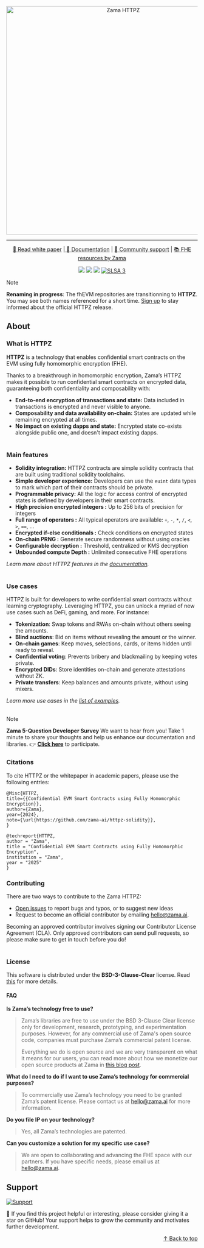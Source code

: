 <p align="center">
<picture>
  <source media="(prefers-color-scheme: dark)" srcset="https://github.com/user-attachments/assets/5d44c888-a30a-47a5-86b1-f1a10b58572d">
  <source media="(prefers-color-scheme: light)" srcset="https://github.com/user-attachments/assets/f9f6b6e1-db81-4cb7-b962-181802576398">
  <img width=600 alt="Zama HTTPZ">
</picture>
</p>

<hr/>

<p align="center">
  <a href="fhevm-whitepaper-v2.pdf"> 📃 Read white paper</a> |<a href="https://docs.zama.ai/fhevm"> 📒 Documentation</a> | <a href="https://zama.ai/community"> 💛 Community support</a> | <a href="https://github.com/zama-ai/awesome-zama"> 📚 FHE resources by Zama</a>
</p>

<p align="center">
  <a href="https://github.com/zama-ai/httpz-solidity/releases">
    <img src="https://img.shields.io/github/v/release/zama-ai/fhevm?style=flat-square"></a>
  <a href="https://github.com/zama-ai/httpz-solidity/blob/main/LICENSE">
    <!-- markdown-link-check-disable-next-line -->
    <img src="https://img.shields.io/badge/License-BSD--3--Clause--Clear-%23ffb243?style=flat-square"></a>
  <a href="https://github.com/zama-ai/bounty-program">
    <!-- markdown-link-check-disable-next-line -->
    <img src="https://img.shields.io/badge/Contribute-Zama%20Bounty%20Program-%23ffd208?style=flat-square"></a>
  <a href="https://slsa.dev"><img alt="SLSA 3" src="https://slsa.dev/images/gh-badge-level3.svg" /></a>
</p>

> [!NOTE]  
> **Renaming in progress**: The fhEVM repositories are transitionning to **HTTPZ**. You may see both names referenced for a short time. [Sign up](https://share-eu1.hsforms.com/1F7Z672SsRAeOVyqLdXWn2Q2duixc) to stay informed about the official HTTPZ release.


## About

### What is HTTPZ

**HTTPZ** is a technology that enables confidential smart contracts on the EVM using fully homomorphic encryption (FHE).

Thanks to a breakthrough in homomorphic encryption, Zama’s HTTPZ makes it possible to run confidential smart contracts on encrypted data, guaranteeing both confidentiality and composability with:

- **End-to-end encryption of transactions and state:** Data included in transactions is encrypted and never visible to anyone.
- **Composability and data availability on-chain:** States are updated while remaining encrypted at all times.
- **No impact on existing dapps and state:** Encrypted state co-exists alongside public one, and doesn't impact existing dapps.
  <br></br>

### Main features

- **Solidity integration:** HTTPZ contracts are simple solidity contracts that are built using traditional solidity toolchains.
- **Simple developer experience:** Developers can use the `euint` data types to mark which part of their contracts should be private.
- **Programmable privacy:** All the logic for access control of encrypted states is defined by developers in their smart contracts.
- **High precision encrypted integers :** Up to 256 bits of precision for integers
- **Full range of operators :** All typical operators are available: `+`, `-`, `*`, `/`, `<`, `>`, `==`, …
- **Encrypted if-else conditionals :** Check conditions on encrypted states
- **On-chain PRNG :** Generate secure randomness without using oracles
- **Configurable decryption :** Threshold, centralized or KMS decryption
- **Unbounded compute Depth :** Unlimited consecutive FHE operations

_Learn more about HTTPZ features in the [documentation](https://docs.zama.ai/fhevm)._
<br></br>

### Use cases

HTTPZ is built for developers to write confidential smart contracts without learning cryptography. Leveraging HTTPZ, you can unlock a myriad of new use cases such as DeFi, gaming, and more. For instance:

- **Tokenization**: Swap tokens and RWAs on-chain without others seeing the amounts.
- **Blind auctions**: Bid on items without revealing the amount or the winner.
- **On-chain games**: Keep moves, selections, cards, or items hidden until ready to reveal.
- **Confidential voting**: Prevents bribery and blackmailing by keeping votes private.
- **Encrypted DIDs**: Store identities on-chain and generate attestations without ZK.
- **Private transfers**: Keep balances and amounts private, without using mixers.

_Learn more use cases in the [list of examples](https://docs.zama.ai/fhevm/tutorials/see-all-tutorials)._
<br></br>

> [!Note]
>  **Zama 5-Question Developer Survey**
> We want to hear from you! Take 1 minute to share your thoughts and help us enhance our documentation and libraries. 👉 **[Click here](https://www.zama.ai/developer-survey)** to participate.

### Citations

To cite HTTPZ or the whitepaper in academic papers, please use the following entries:

```text
@Misc{HTTPZ,
title={{Confidential EVM Smart Contracts using Fully Homomorphic Encryption}},
author={Zama},
year={2024},
note={\url{https://github.com/zama-ai/httpz-solidity}},
}
```

```text
@techreport{HTTPZ,
author = "Zama",
title = "Confidential EVM Smart Contracts using Fully Homomorphic Encryption",
institution = "Zama",
year = "2025"
}
```

### Contributing

There are two ways to contribute to the Zama HTTPZ:

- [Open issues](https://github.com/zama-ai/httpz-solidity/issues/new/choose) to report bugs and typos, or to suggest new ideas
- Request to become an official contributor by emailing hello@zama.ai.

Becoming an approved contributor involves signing our Contributor License Agreement (CLA). Only approved contributors can send pull requests, so please make sure to get in touch before you do!
<br></br>

### License

This software is distributed under the **BSD-3-Clause-Clear** license. Read [this](LICENSE) for more details.

#### FAQ

**Is Zama’s technology free to use?**

> Zama’s libraries are free to use under the BSD 3-Clause Clear license only for development, research, prototyping, and experimentation purposes. However, for any commercial use of Zama's open source code, companies must purchase Zama’s commercial patent license.
>
> Everything we do is open source and we are very transparent on what it means for our users, you can read more about how we monetize our open source products at Zama in [this blog post](https://www.zama.ai/post/open-source).

**What do I need to do if I want to use Zama’s technology for commercial purposes?**

> To commercially use Zama’s technology you need to be granted Zama’s patent license. Please contact us at hello@zama.ai for more information.

**Do you file IP on your technology?**

> Yes, all Zama’s technologies are patented.

**Can you customize a solution for my specific use case?**

> We are open to collaborating and advancing the FHE space with our partners. If you have specific needs, please email us at hello@zama.ai.

## Support

<a target="_blank" href="https://community.zama.ai">
<picture>
  <source media="(prefers-color-scheme: dark)" srcset="https://github.com/zama-ai/httpz-solidity/assets/157474013/e249e1a8-d724-478c-afa8-e4fe01c1a0fd">
  <source media="(prefers-color-scheme: light)" srcset="https://github.com/zama-ai/httpz-solidity/assets/157474013/a72200cc-d93e-44c7-81a8-557901d8798d">
  <img alt="Support">
</picture>
</a>

🌟 If you find this project helpful or interesting, please consider giving it a star on GitHub! Your support helps to grow the community and motivates further development.

<p align="right">
  <a href="#about" > ↑ Back to top </a>
</p>
